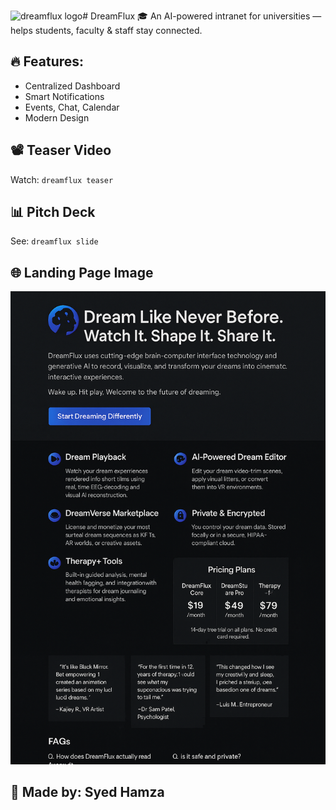 <img width="1024" height="1024" alt="dreamflux logo" src="https://github.com/user-attachments/assets/fff2efaf-2b90-4b32-9313-0fc8a41746be" /># DreamFlux
🎓 An AI-powered intranet for universities — helps students, faculty & staff stay connected.
## 🔥 Features:
- Centralized Dashboard
- Smart Notifications
- Events, Chat, Calendar
- Modern Design
## 📽️ Teaser Video
Watch: `dreamflux teaser`
## 📊 Pitch Deck
See: `dreamflux slide`
## 🌐 Landing Page Image
![Landing Page](dreamfluxlandingpage.png)
## 👤 Made by: Syed Hamza

